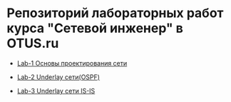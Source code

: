 # Репозиторий лабораторных работ курса "Сетевой инженер" в OTUS.ru
- [Lab-1 Основы проектирования сети](https://github.com/sylveron/otus_network_engineer/blob/da1f325329dddaf602fd2e20339742681b4ff144/Lab-1/README.md)
 
 - [Lab-2 Underlay сети(OSPF)](https://github.com/sylveron/otus_network_engineer/blob/main/Lab-2/README.md)

- [Lab-3 Underlay сети IS-IS](https://github.com/sylveron/otus_network_engineer/blob/main/Lab-3/README.md)